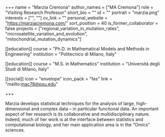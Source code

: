 +++
name = "Marzia Cremona"
author_names = ["MA Cremona"]
role = "Visiting Research Professor"
short_bio = ""
id = ""
portrait = "marzia.png"
interests = ["", ""]
cv_link = ""
personal_website = "https://marziacremona.com/"
sort_position = 40
is_former_collaborator = false
projects = ["regional_variation_in_mutation_rates", "microsatellite_variation_and_evolution", "mitochondrial_mutation_dynamics"]

[[education]]
  course = "Ph.D. in Mathematical Models and Methods in Engineering"
  institution = "Politecnico di Milano, Italy"

[[education]]
  course = "M.S. in Mathematics"
  institution = "Università degli Studi di Milano, Italy"

[[social]]
    icon = "envelope"
    icon_pack = "fas"
    link = "mailto:mac78@psu.edu"

+++

Marzia develops statistical techniques for the analysis of large, high-dimensional and complex data – in particular functional data. An important aspect of her research is its collaborative and multidisciplinary nature. Indeed, much of her work is at the interface between statistics and computational biology, and her main application area is in the “Omics” sciences.
